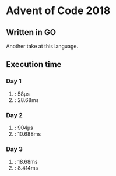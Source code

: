 # Advent of Code 2018
## Written in GO

Another take at this language.

## Execution time 

### Day 1

1. : 58µs
2. : 28.68ms

### Day 2

1. : 904µs
2. : 10.688ms

### Day 3

1. : 18.68ms
2. : 8.414ms